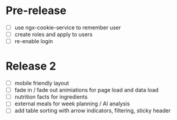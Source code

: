 # Pre-release
- [ ] use ngx-cookie-service to remember user
- [ ] create roles and apply to users
- [ ] re-enable login

# Release 2
- [ ] mobile friendly layout
- [ ] fade in / fade out animiations for page load and data load
- [ ] nutrition facts for ingredients
- [ ] external meals for week planning / AI analysis
- [ ] add table sorting with arrow indicators, filtering, sticky header